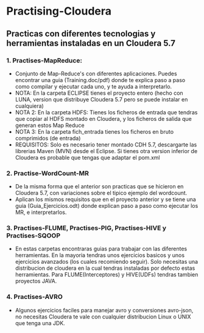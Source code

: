 # Practising-Cloudera
## Practicas con diferentes tecnologias y herramientas instaladas en un Cloudera 5.7
### 1. Practises-MapReduce: 
* Conjunto de Map-Reduce's con diferentes aplicaciones. Puedes encontrar una guia (Training.doc/pdf) donde te explica paso a paso como compilar y ejecutar cada uno, y te ayuda a interpretarlo.
* NOTA: En la carpeta ECLIPSE tienes el proyecto entero (hecho con LUNA, version que distribuye Cloudera 5.7 pero se puede instalar en cualquiera)
* NOTA 2: En la carpeta HDFS: Tienes los ficheros de entrada que tendras que copiar al HDFS montado en Cloudera, y los ficheros de salida que generan estos Map Reduce
* NOTA 3: En la carpeta fich_entrada tienes los ficheros en bruto comprimidos (de entrada)
* REQUISITOS: Solo es necesario tener montado CDH 5.7, descargarte las librerias Maven (MVN) desde el Eclipse. Si tienes otra version inferior de Cloudera es probable que tengas que adaptar el pom.xml

### 2. Practise-WordCount-MR
+ De la misma forma que el anterior son practicas que se hicieron en Cloudera 5.7, con variaciones sobre el tipico ejemplo del wordcount.
+ Aplican los mismos requisitos que en el proyecto anterior y se tiene una guia (Guia_Ejercicios.odt) donde explican paso a paso como ejecutar los MR, e interpretarlos.

### 3. Practises-FLUME, Practises-PIG, Practises-HIVE y Practises-SQOOP  
* En estas carpetas encontraras guias para trabajar con las diferentes herramientas. En la mayoria tendras unos ejercicios basicos y unos ejercicios avanzados (los cuales recomiendo seguir). Solo necesitas una distribucion de cloudera en la cual tendras instaladas por defecto estas herramientas. Para FLUME(Interceptores) y HIVE(UDFs) tendras tambien proyectos JAVA.

### 4. Practises-AVRO  
* Algunos ejercicios faciles para manejar avro y conversiones avro-json, no necesitas Cloudera te vale con cualquier distribucion Linux o UNIX que tenga una JDK.
